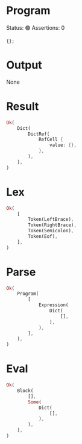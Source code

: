 # Program
Status: 🟢
Assertions: 0

```rustleaf
{};
```

# Output
None

# Result
```rust
Ok(
    Dict(
        DictRef(
            RefCell {
                value: {},
            },
        ),
    ),
)
```

# Lex
```rust
Ok(
    [
        Token(LeftBrace),
        Token(RightBrace),
        Token(Semicolon),
        Token(Eof),
    ],
)
```

# Parse
```rust
Ok(
    Program(
        [
            Expression(
                Dict(
                    [],
                ),
            ),
        ],
    ),
)
```

# Eval
```rust
Ok(
    Block(
        [],
        Some(
            Dict(
                [],
            ),
        ),
    ),
)
```